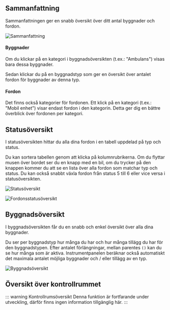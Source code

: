 ## Sammanfattning
Sammanfattningen ger en snabb översikt över ditt antal byggnader och fordon.

![Sammanfattning](/v4/docs/assets/dashboard/img/sv_SE/dashboardSummary.png)

#### Byggnader
Om du klickar på en kategori i byggnadsöversikten (t.ex.: "Ambulans") visas bara dessa byggnader.

Sedan klickar du på en byggnadstyp som ger en översikt över antalet fordon för byggnader av denna typ.

#### Fordon
Det finns också kategorier för fordonen. Ett klick på en kategori (t.ex.: "Mobil enhet") visar endast fordon i den kategorin. Detta ger dig en bättre överblick över fordonen per kategori.

## Statusöversikt
I statusöversikten hittar du alla dina fordon i en tabell uppdelad på typ och status.

Du kan sortera tabellen genom att klicka på kolumnrubrikerna.
Om du flyttar musen över bordet ser du en knapp med en bil, om du trycker på den knappen kommer du att se en lista över alla fordon som matchar typ och status.
Du kan också snabbt växla fordon från status 5 till 6 eller vice versa i statusöversikten.

![Statusöversikt](/v4/docs/assets/dashboard/img/sv_SE/dashboardStatusoverzicht.png)

![Fordonsstatusöversikt](/v4/docs/assets/dashboard/img/sv_SE/dashboardVehicles.png)

## Byggnadsöversikt
I byggnadsöversikten får du en snabb och enkel översikt över alla dina byggnader.

Du ser per byggnadstyp hur många du har och hur många tillägg du har för den byggnadstypen.
Efter antalet förlängningar, mellan parentes `()` kan du se hur många som är aktiva. Instrumentpanelen beräknar också automatiskt det maximala antalet möjliga byggnader och / eller tillägg av en typ.

![Byggnadsöversikt](/v4/docs/assets/dashboard/img/sv_SE/dashboardBuildings.png)

## Översikt över kontrollrummet
::: warning Kontrollrumsöversikt
Denna funktion är fortfarande under utveckling, därför finns ingen information tillgänglig här.
:::

